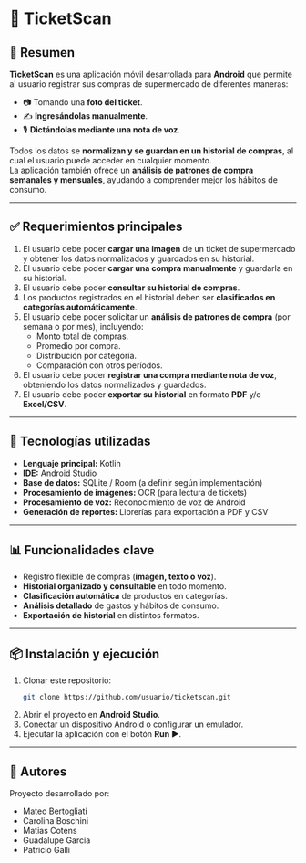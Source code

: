 # 📲 TicketScan

## 📌 Resumen
**TicketScan** es una aplicación móvil desarrollada para **Android** que permite al usuario registrar sus compras de supermercado de diferentes maneras:
- 📷 Tomando una **foto del ticket**.
- ✍️ **Ingresándolas manualmente**.
- 🎙️ **Dictándolas mediante una nota de voz**.

Todos los datos se **normalizan y se guardan en un historial de compras**, al cual el usuario puede acceder en cualquier momento.  
La aplicación también ofrece un **análisis de patrones de compra semanales y mensuales**, ayudando a comprender mejor los hábitos de consumo.

---

## ✅ Requerimientos principales

1. El usuario debe poder **cargar una imagen** de un ticket de supermercado y obtener los datos normalizados y guardados en su historial.
2. El usuario debe poder **cargar una compra manualmente** y guardarla en su historial.
3. El usuario debe poder **consultar su historial de compras**.
4. Los productos registrados en el historial deben ser **clasificados en categorías automáticamente**.
5. El usuario debe poder solicitar un **análisis de patrones de compra** (por semana o por mes), incluyendo:
    - Monto total de compras.
    - Promedio por compra.
    - Distribución por categoría.
    - Comparación con otros períodos.
6. El usuario debe poder **registrar una compra mediante nota de voz**, obteniendo los datos normalizados y guardados.
7. El usuario debe poder **exportar su historial** en formato **PDF** y/o **Excel/CSV**.

---

## 🚀 Tecnologías utilizadas
- **Lenguaje principal:** Kotlin
- **IDE:** Android Studio
- **Base de datos:** SQLite / Room (a definir según implementación)
- **Procesamiento de imágenes:** OCR (para lectura de tickets)
- **Procesamiento de voz:** Reconocimiento de voz de Android
- **Generación de reportes:** Librerías para exportación a PDF y CSV

---

## 📊 Funcionalidades clave
- Registro flexible de compras (**imagen, texto o voz**).
- **Historial organizado y consultable** en todo momento.
- **Clasificación automática** de productos en categorías.
- **Análisis detallado** de gastos y hábitos de consumo.
- **Exportación de historial** en distintos formatos.

---

## 📦 Instalación y ejecución
1. Clonar este repositorio:
   ```bash
   git clone https://github.com/usuario/ticketscan.git
   ```  
2. Abrir el proyecto en **Android Studio**.
3. Conectar un dispositivo Android o configurar un emulador.
4. Ejecutar la aplicación con el botón **Run ▶️**.

---

## 👥 Autores
Proyecto desarrollado por:
- Mateo Bertogliati
- Carolina Boschini
- Matias Cotens
- Guadalupe Garcia
- Patricio Galli